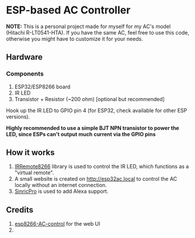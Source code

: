 # ESP-based AC Controller

**NOTE:** This is a personal project made for myself for my AC's model (Hitachi R-LT0541-HTA). If you have the same AC, feel free to use this code, otherwise you might have to customize it for your needs.

## Hardware

### Components

1. ESP32/ESP8266 board
2. IR LED
3. Transistor + Resistor (~200 ohm) [optional but recommended]

Hook up the IR LED to GPIO pin 4 (for ESP32, check available for other ESP versions).

**Highly recommended to use a simple BJT NPN transistor to power the LED, since ESPs can't output much current via the GPIO pins**

## How it works

1. [IRRemote8266](https://github.com/crankyoldgit/IRremoteESP8266) library is used to control the IR LED, which functions as a "virtual remote".
2. A small website is created on http://esp32ac.local to control the AC locally without an internet connection.
3. [SinricPro](https://sinric.pro) is used to add Alexa support.

## Credits

1. [esp8266-AC-control](https://github.com/mariusmotea/esp8266-AC-control) for the web UI
2. 